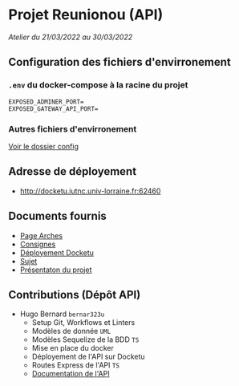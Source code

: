 # Projet Reunionou (API)

*Atelier du 21/03/2022 au 30/03/2022*

## Configuration des fichiers d'envirronement

### `.env` du docker-compose à la racine du projet

```env
EXPOSED_ADMINER_PORT=
EXPOSED_GATEWAY_API_PORT=
```

### Autres fichiers d'envirronement

[Voir le dossier config](./config/README.md)

## Adresse de déployement

- http://docketu.iutnc.univ-lorraine.fr:62460

## Documents fournis

- [Page Arches](https://arche.univ-lorraine.fr/course/view.php?id=6849)
- [Consignes](https://arche.univ-lorraine.fr/mod/resource/view.php?id=1406139)
- [Déployement Docketu](https://arche.univ-lorraine.fr/mod/resource/view.php?id=1151738)
- [Sujet](https://arche.univ-lorraine.fr/mod/resource/view.php?id=1413704)
- [Présentaton du projet](https://arche.univ-lorraine.fr/mod/resource/view.php?id=1413708)

## Contributions (Dépôt API)

- Hugo Bernard `bernar323u`
  - Setup Git, Workflows et Linters
  - Modèles de donnée `UML`
  - Modèles Sequelize de la BDD `TS`
  - Mise en place du docker
  - Déployement de l'API sur Docketu
  - Routes Express de l'API `TS`
  - [Documentation de l'API](https://github.com/Tenebrosful/Reunionou-Api/wiki/Api-Endpoint)

